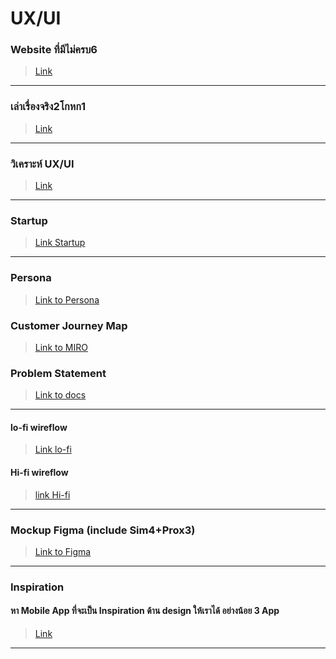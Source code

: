 # UX/UI

### Website ที่มีไม่ครบ6
>[Link](https://htmlpreview.github.io/?https://github.com/poom10118/precodecamp/blob/master/UX_UI/UX_XI_notinclude6.html)

---

### เล่าเรื่องจริง2โกหก1
>[Link](https://docs.google.com/document/d/1IZsRDAmRNQe4zjtcjSeePgJ8AKf9yosUKjlv7WTtFfg/edit)

---

### วิเคราะห์ UX/UI
>[Link](https://htmlpreview.github.io/?https://github.com/poom10118/precodecamp/blob/master/UX_UI/UX_UI_website.html)

---
### Startup
>[Link Startup](https://docs.google.com/document/d/17YcUQh94HRlLeXPqfXnN5O5Zjf1lPaRJxAxedruNvN8/edit?usp=sharing)

---
### Persona
>[Link to Persona](https://htmlpreview.github.io/?https://github.com/poom10118/precodecamp/blob/master/UX_UI/UX_UI_persona.html)


### Customer Journey Map
>[Link to MIRO](https://miro.com/app/board/o9J_knsfjIg=/)


### Problem Statement
>[Link to docs](https://docs.google.com/document/d/1cRN7Jp_QBOXY0cGCNAkNK2kMLTalbywNqG14Ds_LDuU/edit?usp=sharing)

---
#### lo-fi wireflow

>[Link lo-fi](https://miro.com/app/board/o9J_kn_Jor8=/)

#### Hi-fi wireflow
>[link Hi-fi](https://miro.com/app/board/o9J_kn_VgUc=/) 

---

### Mockup Figma (include Sim4+Prox3)
> [Link to Figma](https://www.figma.com/proto/GDevDrpwpbuUTg0foyCVIV/Mockup?node-id=1%3A12&scaling=scale-down)

---

### Inspiration
#### หา Mobile App ที่จะเป็น Inspiration ด้าน design ให้เราได้ อย่างน้อย 3 App

>[Link](https://www.figma.com/file/kza6OTNMPxp9qSy80jvpJz/Inspiration?node-id=0%3A1)

---